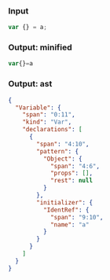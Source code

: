 ### Input
```js
var {} = a;
```

### Output: minified
```js
var{}=a
```

### Output: ast
```json
{
  "Variable": {
    "span": "0:11",
    "kind": "Var",
    "declarations": [
      {
        "span": "4:10",
        "pattern": {
          "Object": {
            "span": "4:6",
            "props": [],
            "rest": null
          }
        },
        "initializer": {
          "IdentRef": {
            "span": "9:10",
            "name": "a"
          }
        }
      }
    ]
  }
}
```
